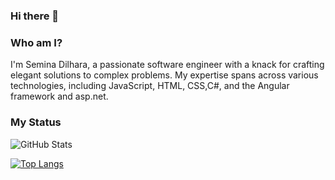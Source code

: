 ### Hi there 👋

### Who am I?

I'm Semina Dilhara, a passionate software engineer with a knack for crafting elegant solutions to complex problems. My expertise spans across various technologies, including JavaScript, HTML, CSS,C#, and the Angular framework and asp.net.

### My Status

![GitHub Stats](https://github-readme-stats.vercel.app/api?username=SeminaDilharaa&theme=radical)

<!-- ![Top Langs](https://github-readme-stats.vercel.app/api/top-langs/?username=SeminaDilharaa&hide=javascript,css,scss,html&theme=tokyonight)-->

 [![Top Langs](https://github-readme-stats-git-masterrstaa-rickstaa.vercel.app/api/top-langs/?username=SeminaDilharaa)](https://github.com/SeminaDilharaa/github-readme-stats)
<!--
**SeminaDilharaa/SeminaDilharaa** is a ✨ _special_ ✨ repository because its `README.md` (this file) appears on your GitHub profile.

Here are some ideas to get you started:

- 🔭 I’m currently working on ...
- 🌱 I’m currently learning ...
- 👯 I’m looking to collaborate on ...
- 🤔 I’m looking for help with ...
- 💬 Ask me about ...
- 📫 How to reach me: ...
- 😄 Pronouns: ...
- ⚡ Fun fact: ...
-->
